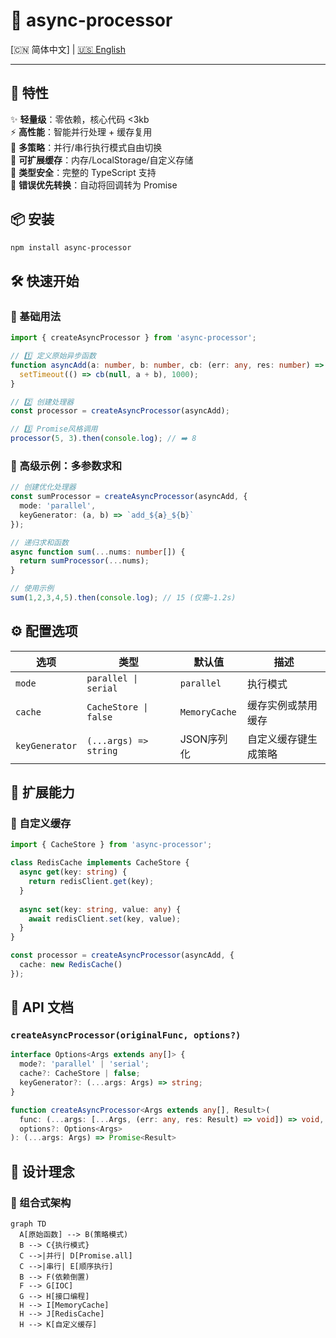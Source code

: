 # 🌟 async-processor 

[🇨🇳 简体中文] | [🇺🇸 English](./README-en.md)

---

<div id="中文文档"></div>

## 🚀 特性

✨ **轻量级**：零依赖，核心代码 <3kb  
⚡ **高性能**：智能并行处理 + 缓存复用  
🔄 **多策略**：并行/串行执行模式自由切换  
💾 **可扩展缓存**：内存/LocalStorage/自定义存储  
🔧 **类型安全**：完整的 TypeScript 支持  
🎯 **错误优先转换**：自动将回调转为 Promise

## 📦 安装

```bash
npm install async-processor
```

## 🛠 快速开始

### 🔄 基础用法
```ts
import { createAsyncProcessor } from 'async-processor';

// 1️⃣ 定义原始异步函数
function asyncAdd(a: number, b: number, cb: (err: any, res: number) => void) {
  setTimeout(() => cb(null, a + b), 1000);
}

// 2️⃣ 创建处理器
const processor = createAsyncProcessor(asyncAdd);

// 3️⃣ Promise风格调用
processor(5, 3).then(console.log); // ➡️ 8
```

### 🚀 高级示例：多参数求和
```ts
// 创建优化处理器
const sumProcessor = createAsyncProcessor(asyncAdd, {
  mode: 'parallel',
  keyGenerator: (a, b) => `add_${a}_${b}`
});

// 递归求和函数
async function sum(...nums: number[]) {
  return sumProcessor(...nums);
}

// 使用示例
sum(1,2,3,4,5).then(console.log); // 15 (仅需~1.2s)
```

## ⚙️ 配置选项

| 选项            | 类型                  | 默认值         | 描述                      |
|-----------------|-----------------------|---------------|--------------------------|
| `mode`         | `parallel \| serial` | `parallel`    | 执行模式                 |
| `cache`        | `CacheStore \| false`| `MemoryCache` | 缓存实例或禁用缓存       |
| `keyGenerator` | `(...args) => string`| JSON序列化    | 自定义缓存键生成策略     |

## 🔧 扩展能力

### 💾 自定义缓存
```ts
import { CacheStore } from 'async-processor';

class RedisCache implements CacheStore {
  async get(key: string) {
    return redisClient.get(key);
  }
  
  async set(key: string, value: any) {
    await redisClient.set(key, value);
  }
}

const processor = createAsyncProcessor(asyncAdd, {
  cache: new RedisCache()
});
```



## 📖 API 文档

### `createAsyncProcessor(originalFunc, options?)`
```ts
interface Options<Args extends any[]> {
  mode?: 'parallel' | 'serial';
  cache?: CacheStore | false;
  keyGenerator?: (...args: Args) => string;
}

function createAsyncProcessor<Args extends any[], Result>(
  func: (...args: [...Args, (err: any, res: Result) => void]) => void,
  options?: Options<Args>
): (...args: Args) => Promise<Result>
```

## 🎯 设计理念

### 🧩 组合式架构
```mermaid
graph TD
  A[原始函数] --> B(策略模式)
  B --> C{执行模式}
  C -->|并行| D[Promise.all]
  C -->|串行| E[顺序执行]
  B --> F(依赖倒置)
  F --> G[IOC]
  G --> H[接口编程]
  H --> I[MemoryCache]
  H --> J[RedisCache]
  H --> K[自定义缓存]
```

